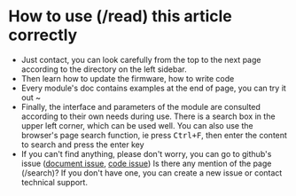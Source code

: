 How to use (/read) this article correctly
==========


* Just contact, you can look carefully from the top to the next page according to the directory on the left sidebar.
* Then learn how to update the firmware, how to write code
* Every module's doc contains examples at the end of page, you can try it out ~
* Finally, the interface and parameters of the module are consulted according to their own needs during use. There is a search box in the upper left corner, which can be used well. You can also use the browser's page search function, ie press <kbd>Ctrl+F</kbd>, then enter the content to search and press the enter key
* If you can't find anything, please don't worry, you can go to github's issue ([document issue](https://github.com/sipeed/MaixPy_DOC/issues), [code issue](https://github.com/sipeed/MaixPy/issues)) Is there any mention of the page (/search)? If you don't have one, you can create a new issue or contact technical support.


